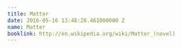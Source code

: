 ```yaml
---
title: Matter
date: 2016-05-16 13:48:28.461000000 Z
name: Matter
booklink: http://en.wikipedia.org/wiki/Matter_(novel)
---
```


